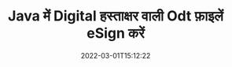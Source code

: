 ---
############################# Static ############################
layout: "auto-gen-signature"
date: 2022-03-01T15:12:22
draft: false
operation: Sign
signaturetype: Digital
fileformat: Odt
productName: Java
lang: hi
productCode: java
otherformats: pdf doc docx docm dot dotx odt ott xls xlsx xlsm xlsb ods ots xltx xltm pptx pptm
breadcrumb: Put Digital signature on Odt for Java

############################# Head ############################
head_title: "Java के साथ Odt फ़ाइल में डिजिटल इलेक्ट्रॉनिक हस्ताक्षर जोड़ना"
head_description: "कोड की कुछ पंक्तियों का उपयोग करके Java के लिए Odt फ़ाइल पर डिजिटल हस्ताक्षर लगाएं। दर्जनों फ़ाइल स्वरूपों पर हस्ताक्षर करने के लिए GroupDocs दस्तावेज़ हस्ताक्षर API का उपयोग करें।"

############################# Header ############################
title: "Java में Digital हस्ताक्षर वाली Odt फ़ाइलें eSign करें"
description: "Java कोड की कुछ पंक्तियों के साथ Digital हस्ताक्षर कैसे जोड़ें"
bg_image: "https://cms.admin.containerize.com/templates/aspose/App_Themes/V3/images/bg/header1.png"
bg_overlay: false
button:
    enable: true

############################# SubMenu ############################
submenu:
    enable: true

    left:
        img_alt: "GroupDocs.Signature for Java"
        image: "https://cms.admin.containerize.com/templates/groupdocs/images/product-logos/90x90-noborder/groupdocs-signature-java.png"
        product: "GroupDocs.Signature"
        platform: "Java"



############################# About ############################
about:
    enable: true
    title: "GroupDocs.Signature for Java डिजिटल सिग्नेचर API के बारे में"
    content: |
        [GroupDocs.Signature for Java](https://products.groupdocs.com/signature/java/) डिजिटल प्रमाणपत्रों के साथ डिजिटल इलेक्ट्रॉनिक हस्ताक्षर के साथ दस्तावेज़ तैयार करने के लिए एक लोकप्रिय एपीआई है। डिजिटल हस्ताक्षर के लिए एपीआई पासवर्ड से सुरक्षित निजी और सार्वजनिक कुंजी के साथ दस्तावेज़ तैयार करने के लिए पीएफएक्स प्रमाणपत्र फाइलों का उपयोग करता है। डिजिटल हस्ताक्षर का उपयोग ई-साइन पीडीएफ विशेष पृष्ठ के साथ व्यावसायिक दस्तावेजों को प्रमाणित करने, वर्ड्स, एक्सेल, पावरपॉइंट फाइलों और ओपन ऑफिस दस्तावेजों जैसे संपूर्ण माइक्रोसॉफ्ट ऑफिस दस्तावेजों को प्रमाणित करने के लिए किया जा सकता है। ग्राहक आसानी से हस्ताक्षर में हेरफेर कर सकते हैं जैसे उन्हें संपादित करना, हटाना या समायोजित करना। एपीआई हस्ताक्षर खोजने और सत्यापित करने का एक तरीका प्रदान करता है। इसके अलावा, हस्ताक्षर अनुकूलन के लिए बहुत सारी क्षमताएं प्रदान की जाती हैं।
    

############################# Steps ############################
steps:
    enable: true
    title_left: "Java में Digital के साथ Odt पर हस्ताक्षर करने के चरण"
    content_left: |
        [GroupDocs.Signature for Java](https://products.groupdocs.com/signature/java/) जल्दी और आसानी से Digital हस्ताक्षर के साथ Odt दस्तावेज़ों पर हस्ताक्षर करने की क्षमता प्रदान करता है।
        
        * सिग्नेचर क्लास का एक इंस्टेंस बनाएं जो Digital फाइल को पाथ या मेमोरी स्ट्रीम के रूप में साइन करने वाली फाइल प्रदान करता है
        * साइनऑप्शन क्लास को इंस्टेंट करें और सभी मांगे गए डेटा को सेट करें।
        * Signature.Sign() मेथड पासिंग आउटपुट Odt फाइल या मेमोरी स्ट्रीम को आमंत्रित करें

    title_right: " सिस्टम आवश्यकताएं"
    content_right: |
        GroupDocs.Signature for Java सभी प्रमुख प्लेटफॉर्म और ऑपरेटिंग सिस्टम पर समर्थित हैं। नीचे दिए गए कोड को निष्पादित करने से पहले, कृपया सुनिश्चित करें कि आपके सिस्टम पर निम्नलिखित पूर्वापेक्षाएँ स्थापित हैं।

        * ऑपरेटिंग सिस्टम: माइक्रोसॉफ्ट विंडोज, लिनक्स, मैकओएस
        * विकास परिवेश: NetBeans, Intellij IDEA, Eclipse, etc.
        * Java runtime: J2SE 6.0 and above
        * [Maven](https://repository.groupdocs.com/webapp/#/artifacts/browse/tree/General/repo/com/groupdocs/groupdocs-signature) से नवीनतम GroupDocs.Signature for Java प्राप्त करें
         
    code: |
        ```java    
                
        // Set up input Odt file
        String filePath = "input.odt";
        // Set up output file
        String outputFilePath = "output.odt";
        // Provide digital certificate
        String certificateFilePath = "certificate.pfx";

        // Instantiate Signature for input file
        Signature signature = new Signature(filePath);

        //Provide sign options
        DigitalSignOptions options = new DigitalSignOptions(certificateFilePath);

        // set certificate password
        options.setPassword("1234567890");

        // set signature position
        options.setLeft(50);
        options.setTop(200);

        // sign Odt document
        SignResult result = signature.sign(outputFilePath, options);

        ```

############################# Demos ############################
demos:
    enable: true
    title: "Digital लाइव डेमो के साथ Odt दस्तावेज़ों पर हस्ताक्षर करना"
    content: |
       [GroupDocs.Signature App](https://products.groupdocs.app/signature/family) वेबसाइट पर जाकर अभी विभिन्न हस्ताक्षरों के साथ Odt फ़ाइल पर हस्ताक्षर करें। मुफ्त ऑनलाइन डेमो आपका इंतजार कर रहा है।          

############################# More Formats ############################
more_formats:
    enable: true
    title: "Java के लिए अन्य समर्थित Digital हस्ताक्षर"
    content: |
        "आप अन्य हस्ताक्षर प्रकारों के साथ Odt पर भी हस्ताक्षर कर सकते हैं। कृपया नीचे दी गई सूची देखें।"
    format: 
       
       
back_to_top:
    enable: true
---